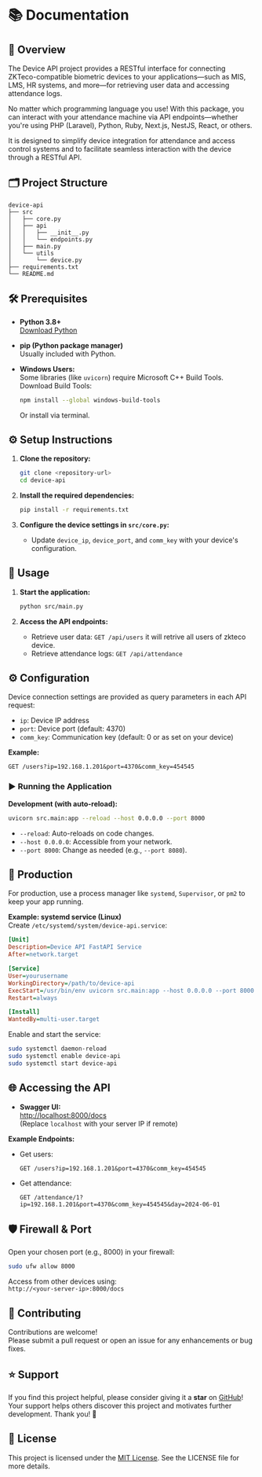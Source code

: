 # 📚 Documentation

## 🚀 Overview

The Device API project provides a RESTful interface for connecting ZKTeco-compatible biometric devices to your applications—such as MIS, LMS, HR systems, and more—for retrieving user data and accessing attendance logs.

No matter which programming language you use! With this package, you can interact with your attendance machine via API endpoints—whether you're using PHP (Laravel), Python, Ruby, Next.js, NestJS, React, or others.

It is designed to simplify device integration for attendance and access control systems and to facilitate seamless interaction with the device through a RESTful API.

## 🗂️ Project Structure

```
device-api
├── src
│   ├── core.py          
│   ├── api
│   │   ├── __init__.py  
│   │   └── endpoints.py 
│   ├── main.py          
│   └── utils
│       └── device.py    
├── requirements.txt     
└── README.md          
```

## 🛠️ Prerequisites

- **Python 3.8+**  
   [Download Python](https://www.python.org/downloads/)

- **pip (Python package manager)**  
   Usually included with Python.

- **Windows Users:**  
   Some libraries (like `uvicorn`) require Microsoft C++ Build Tools.  
   Download Build Tools:
  ```sh
  npm install --global windows-build-tools
  ```
  Or install via terminal.

## ⚙️ Setup Instructions

1. **Clone the repository:**

   ```sh
   git clone <repository-url>
   cd device-api
   ```

2. **Install the required dependencies:**

   ```sh
   pip install -r requirements.txt
   ```

3. **Configure the device settings in `src/core.py`:**
   - Update `device_ip`, `device_port`, and `comm_key` with your device's configuration.

## 🚦 Usage

1. **Start the application:**

   ```sh
   python src/main.py
   ```

2. **Access the API endpoints:**
   - Retrieve user data: `GET /api/users` it will retrive all users of zkteco device.
   - Retrieve attendance logs: `GET /api/attendance`

## ⚙️ Configuration

Device connection settings are provided as query parameters in each API request:

- `ip`: Device IP address
- `port`: Device port (default: 4370)
- `comm_key`: Communication key (default: 0 or as set on your device)

**Example:**

```
GET /users?ip=192.168.1.201&port=4370&comm_key=454545
```

### ▶️ Running the Application

**Development (with auto-reload):**

```sh
uvicorn src.main:app --reload --host 0.0.0.0 --port 8000
```

- `--reload`: Auto-reloads on code changes.
- `--host 0.0.0.0`: Accessible from your network.
- `--port 8000`: Change as needed (e.g., `--port 8080`).

## 🏁 Production

For production, use a process manager like `systemd`, `Supervisor`, or `pm2` to keep your app running.

**Example: systemd service (Linux)**  
Create `/etc/systemd/system/device-api.service`:

```ini
[Unit]
Description=Device API FastAPI Service
After=network.target

[Service]
User=yourusername
WorkingDirectory=/path/to/device-api
ExecStart=/usr/bin/env uvicorn src.main:app --host 0.0.0.0 --port 8000
Restart=always

[Install]
WantedBy=multi-user.target
```

Enable and start the service:

```sh
sudo systemctl daemon-reload
sudo systemctl enable device-api
sudo systemctl start device-api
```

## 🌐 Accessing the API

- **Swagger UI:**  
   [http://localhost:8000/docs](http://localhost:8000/docs)  
   (Replace `localhost` with your server IP if remote)

**Example Endpoints:**

- Get users:
  ```
  GET /users?ip=192.168.1.201&port=4370&comm_key=454545
  ```
- Get attendance:
  ```
  GET /attendance/1?ip=192.168.1.201&port=4370&comm_key=454545&day=2024-06-01
  ```

## 🛡️ Firewall & Port

Open your chosen port (e.g., 8000) in your firewall:

```sh
sudo ufw allow 8000
```

Access from other devices using:  
`http://<your-server-ip>:8000/docs`

## 🧩 Contributing

Contributions are welcome!  
Please submit a pull request or open an issue for any enhancements or bug fixes.

## ⭐️ Support

If you find this project helpful, please consider giving it a **star** on [GitHub](https://github.com/najibullahjafari/zkteco_device_python_connect)!  
Your support helps others discover this project and motivates further development. Thank you! 🌟

## 📄 License

This project is licensed under the [MIT License](../LICENSE). See the LICENSE file for more details.
